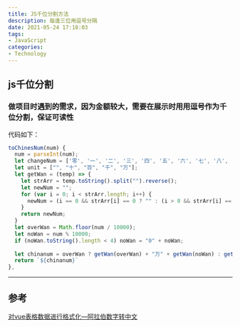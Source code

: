 ```yaml
---
title: JS千位分割方法
description: 每逢三位用逗号分隔
date: 2021-05-24 17:18:03
tags:
- JavaScript
categories: 
- Technology
---
```


## js千位分割

### 做项目时遇到的需求，因为金额较大，需要在展示时用用逗号作为千位分割，保证可读性

代码如下：

```js
toChinesNum(num) {
  num = parseInt(num);
  let changeNum = ['零', '一', '二', '三', '四', '五', '六', '七', '八', '九']; 
  let unit = ["", "十", "百", "千", "万"];
  let getWan = (temp) => {
    let strArr = temp.toString().split("").reverse();
    let newNum = "";
    for (var i = 0; i < strArr.length; i++) {
      newNum = (i == 0 && strArr[i] == 0 ? "" : (i > 0 && strArr[i] == 0 && strArr[i - 1] == 0 ? "" : changeNum[strArr[i]] + (strArr[i] == 0 ? unit[0] : unit[i]))) + newNum;
    }
    return newNum;
  }
  let overWan = Math.floor(num / 10000);
  let noWan = num % 10000;
  if (noWan.toString().length < 4) noWan = "0" + noWan;
  
  let chinanum = overWan ? getWan(overWan) + "万" + getWan(noWan) : getWan(num);
  return `${chinanum}`
},
```

***

## 参考

[对vue表格数据进行格式化—阿拉伯数字转中文](https://blog.csdn.net/aaaaapipi/article/details/108304016)
